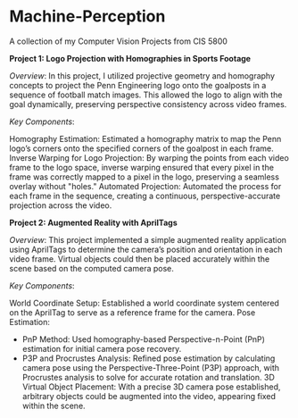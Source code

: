 # Machine-Perception
A collection of my Computer Vision Projects from CIS 5800

**Project 1: Logo Projection with Homographies in Sports Footage**

*Overview*:
In this project, I utilized projective geometry and homography concepts to project the Penn Engineering logo onto the goalposts in a sequence of football match images. This allowed the logo to align with the goal dynamically, preserving perspective consistency across video frames.

*Key Components*:

Homography Estimation: Estimated a homography matrix to map the Penn logo’s corners onto the specified corners of the goalpost in each frame.
Inverse Warping for Logo Projection: By warping the points from each video frame to the logo space, inverse warping ensured that every pixel in the frame was correctly mapped to a pixel in the logo, preserving a seamless overlay without "holes."
Automated Projection: Automated the process for each frame in the sequence, creating a continuous, perspective-accurate projection across the video.

**Project 2: Augmented Reality with AprilTags**

_Overview_:
This project implemented a simple augmented reality application using AprilTags to determine the camera’s position and orientation in each video frame. Virtual objects could then be placed accurately within the scene based on the computed camera pose.

_Key Components_:

World Coordinate Setup: Established a world coordinate system centered on the AprilTag to serve as a reference frame for the camera.
Pose Estimation:
- PnP Method: Used homography-based Perspective-n-Point (PnP) estimation for initial camera pose recovery.
- P3P and Procrustes Analysis: Refined pose estimation by calculating camera pose using the Perspective-Three-Point (P3P) approach, with Procrustes analysis to solve for accurate rotation and translation.
3D Virtual Object Placement: With a precise 3D camera pose established, arbitrary objects could be augmented into the video, appearing fixed within the scene.


